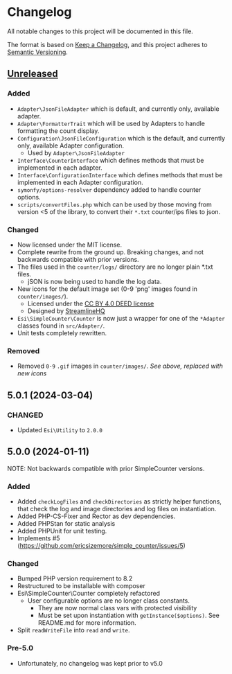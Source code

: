 # Changelog

All notable changes to this project will be documented in this file.

The format is based on [Keep a Changelog](https://keepachangelog.com/en/1.1.0/),
and this project adheres to [Semantic Versioning](https://semver.org/spec/v2.0.0.html).

## [Unreleased]

### Added

  * `Adapter\JsonFileAdapter` which is default, and currently only, available adapter.
  * `Adapter\FormatterTrait` which will be used by Adapters to handle formatting the count display.
  * `Configuration\JsonFileConfiguration` which is the default, and currently only, available Adapter configuration.
    * Used by `Adapter\JsonFileAdapter`
  * `Interface\CounterInterface` which defines methods that must be implemented in each adapter.
  * `Interface\ConfigurationInterface` which defines methods that must be implemented in each Adapter configuration.
  * `symonfy/options-resolver` dependency added to handle counter options.
  * `scripts/convertFiles.php` which can be used by those moving from version <5 of the library, to convert their `*.txt` counter/ips files to json.

### Changed

  * Now licensed under the MIT license.
  * Complete rewrite from the ground up. Breaking changes, and not backwards compatible with prior versions.
  * The files used in the `counter/logs/` directory are no longer plain *.txt files.
    * jSON is now being used to handle the log data.
  * New icons for the default image set (0-9 'png' images found in `counter/images/`).
    * Licensed under the [CC BY 4.0 DEED license](https://creativecommons.org/licenses/by/4.0/)
    * Designed by [StreamlineHQ](https://www.streamlinehq.com/freebies/typeface)
  * `Esi\SimpleCounter\Counter` is now just a wrapper for one of the `*Adapter` classes found in `src/Adapter/`.
  * Unit tests completely rewritten.

### Removed

  * Removed `0-9` `.gif` images in `counter/images/`. *See above, replaced with new icons*


## 5.0.1 (2024-03-04)

### CHANGED

  * Updated `Esi\Utility` to `2.0.0`


## 5.0.0 (2024-01-11)

NOTE: Not backwards compatible with prior SimpleCounter versions.

### Added

  * Added `checkLogFiles` and `checkDirectories` as strictly helper functions, that check the log and image directories and log files on instantiation.
  * Added PHP-CS-Fixer and Rector as dev dependencies.
  * Added PHPStan for static analysis
  * Added PHPUnit for unit testing.
  * Implements #5 (https://github.com/ericsizemore/simple_counter/issues/5)

### Changed

  * Bumped PHP version requirement to 8.2
  * Restructured to be installable with composer
  * Esi\SimpleCounter\Counter completely refactored
    * User configurable options are no longer class constants.
      * They are now normal class vars with protected visibility
      * Must be set upon instantiation with `getInstance($options)`. See README.md for more information.
  * Split `readWriteFile` into `read` and `write`.


### Pre-5.0

  * Unfortunately, no changelog was kept prior to v5.0


[unreleased]: https://github.com/ericsizemore/simple_counter/compare/5.0.x...6.x-dev
[5.0.1]: https://github.com/ericsizemore/simple_counter/compare/v5.0.0...v5.0.1
[5.0.0]: https://github.com/ericsizemore/simple_counter/compare/4.0.x...v5.0.0